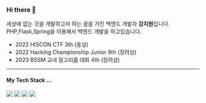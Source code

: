 ### Hi there 👋

세상에 없는 것을 개발하고자 하는 꿈을 가진 백엔드 개발자 **강지원**입니다. <br>
PHP,Flask,Spring을 이용해서 백엔드 개발을 하고있습니다.<br>

- 2022 HISCON CTF 3th (동상)
- 2022 Hacking Championship Junior 9th (장려상)
- 2023 BSSM 교내 알고리즘 대회 4th (장려상)

<hr>

#### My Tech Stack ...
<p>
  <img src="https://img.shields.io/badge/PHP-777BB4?style=flat-square&logo=PHP&logoColor=white"/> 
  <img src="https://img.shields.io/badge/Flask-000000?style=flat-square&logo=Flask&logoColor=white"/> 
  <img src="https://img.shields.io/badge/Django-092E20?style=flat-square&logo=Django&logoColor=white"/>
  <img src="https://img.shields.io/badge/Spring-6DB33F?style=flat-square&logo=Spring&logoColor=white"/>
</p>
